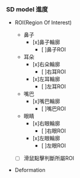 ### SD model 進度

* ROI(Region Of Interest)
  * 鼻子
    - [x]鼻子輪廓
      - [ ]鼻子ROI
  * 耳朵   
    - [x]右朵輪廓
      - [ ]右耳ROI
    - [x]左耳輪廓
      - [ ]左耳ROI
  * 嘴巴
    - [x]嘴巴輪廓
       - [ ]嘴巴ROI
  * 眼睛
    - [x]右眼輪廓
      - [ ]右眼ROI
    - [x]左眼輪廓    
      - [ ]左眼ROI
      
  - [ ] 滑鼠點擊判斷所屬ROI


* Deformation   
  


